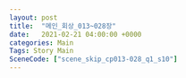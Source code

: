 ```yaml
---
layout: post
title:  "메인_회상_013~028장"
date:   2021-02-21 04:00:00 +0000
categories: Main
Tags: Story Main
SceneCode: ["scene_skip_cp013-028_q1_s10"]
---
```


